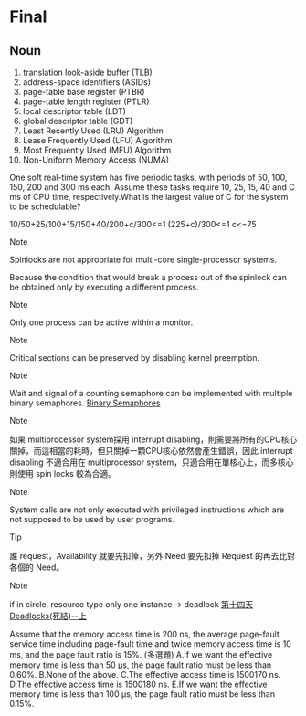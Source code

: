 # Final

## Noun

1. translation look-aside buffer (TLB)
2. address-space identifiers (ASIDs)
3. page-table base register (PTBR)
4. page-table length register (PTLR)
5. local descriptor table (LDT)
6. global descriptor table (GDT)
7. Least Recently Used (LRU) Algorithm
8. Lease Frequently Used (LFU) Algorithm
9. Most Frequently Used (MFU) Algorithm
10. Non-Uniform Memory Access (NUMA)

One soft real-time system has five periodic tasks, with periods of 50, 100, 150, 200 and 300 ms each. Assume these tasks require 10, 25, 15, 40 and C ms of CPU time, respectively.What is the largest value of C for the system to be schedulable?

10/50+25/100+15/150+40/200+c/300<=1
(225+c)/300<=1
c<=75

> [!NOTE]
> Spinlocks are not appropriate for multi-core single-processor systems.
> 
> Because the condition that would break a process out of the spinlock can be obtained only by executing a different process.


> [!NOTE]
>
> Only one process can be active within a monitor.

> [!NOTE]
>
> Critical sections can be preserved by disabling kernel preemption.

> [!NOTE]
>
> Wait and signal of a counting semaphore can be implemented with multiple binary semaphores. [Binary Semaphores]

[Binary Semaphores]: https://www.cs.umd.edu/~shankar/412-Notes/10-BinarySemaphores.html

> [!NOTE]
>
> 如果 multiprocessor system採用 interrupt disabling，則需要將所有的CPU核心關掉，而這相當的耗時，但只關掉一顆CPU核心依然會產生錯誤，因此 interrupt disabling 不適合用在 multiprocessor system，只適合用在單核心上，而多核心則使用 spin locks 較為合適。

> [!NOTE]
>
> System calls are not only executed with privileged instructions which are not supposed to be used by user programs.

> [!TIP]
>
> 誰 request，Availability 就要先扣掉，另外 Need 要先扣掉 Request 的再去比對各個的 Need。


> [!NOTE]
>
> if in circle, resource type only one instance -> deadlock [第十四天 Deadlocks(死結)--上]

[第十四天 Deadlocks(死結)--上]: https://ithelp.ithome.com.tw/articles/10206155


Assume that the memory access time is 200 ns, the average page-fault service time including page-fault time and twice memory access time is 10 ms, and the page fault ratio is 15%.
(多選題)
A.If we want the effective memory time is less than 50 μs, the page fault ratio must be less than 0.60%.
B.None of the above.
C.The effective access time is 1500170 ns.
D.The effective access time is 1500180 ns.
E.If we want the effective memory time is less than 100 μs, the page fault ratio must be less than 0.15%.













